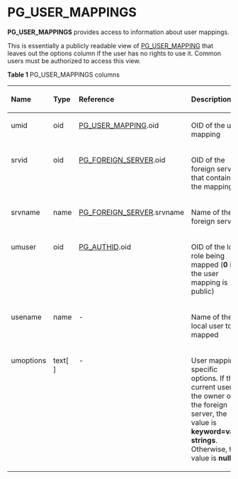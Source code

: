 # PG\_USER\_MAPPINGS<a name="EN-US_TOPIC_0242386000"></a>

**PG\_USER\_MAPPINGS**  provides access to information about user mappings.

This is essentially a publicly readable view of  [PG\_USER\_MAPPING](pg_user_mapping.md)  that leaves out the options column if the user has no rights to use it. Common users must be authorized to access this view.

**Table  1**  PG\_USER\_MAPPINGS columns

<a name="en-us_topic_0237122473_en-us_topic_0059777822_t57a574812dea4cd092098d18eb73be9c"></a>
<table><thead align="left"><tr id="en-us_topic_0237122473_en-us_topic_0059777822_r158caf878b75444ba736192a96b50ce3"><th class="cellrowborder" valign="top" width="14.850000000000001%" id="mcps1.2.5.1.1"><p id="en-us_topic_0237122473_en-us_topic_0059777822_a5256c6443f524bea97c5176dfc83350e"><a name="en-us_topic_0237122473_en-us_topic_0059777822_a5256c6443f524bea97c5176dfc83350e"></a><a name="en-us_topic_0237122473_en-us_topic_0059777822_a5256c6443f524bea97c5176dfc83350e"></a>Name</p>
</th>
<th class="cellrowborder" valign="top" width="11.290000000000001%" id="mcps1.2.5.1.2"><p id="en-us_topic_0237122473_en-us_topic_0059777822_ae13e6cf94bc34fb5b29f3da38be35fd4"><a name="en-us_topic_0237122473_en-us_topic_0059777822_ae13e6cf94bc34fb5b29f3da38be35fd4"></a><a name="en-us_topic_0237122473_en-us_topic_0059777822_ae13e6cf94bc34fb5b29f3da38be35fd4"></a>Type</p>
</th>
<th class="cellrowborder" valign="top" width="31.000000000000007%" id="mcps1.2.5.1.3"><p id="en-us_topic_0237122473_en-us_topic_0059777822_a4b1a7b9937ec4d55a5532f4231dcb681"><a name="en-us_topic_0237122473_en-us_topic_0059777822_a4b1a7b9937ec4d55a5532f4231dcb681"></a><a name="en-us_topic_0237122473_en-us_topic_0059777822_a4b1a7b9937ec4d55a5532f4231dcb681"></a>Reference</p>
</th>
<th class="cellrowborder" valign="top" width="42.86000000000001%" id="mcps1.2.5.1.4"><p id="en-us_topic_0237122473_en-us_topic_0059777822_a3a813fbcd13548a4b2957e3d46f2d416"><a name="en-us_topic_0237122473_en-us_topic_0059777822_a3a813fbcd13548a4b2957e3d46f2d416"></a><a name="en-us_topic_0237122473_en-us_topic_0059777822_a3a813fbcd13548a4b2957e3d46f2d416"></a>Description</p>
</th>
</tr>
</thead>
<tbody><tr id="en-us_topic_0237122473_en-us_topic_0059777822_r7bdda7b6b02549e98658b3e759944deb"><td class="cellrowborder" valign="top" width="14.850000000000001%" headers="mcps1.2.5.1.1 "><p id="en-us_topic_0237122473_en-us_topic_0059777822_a67abcd256aa24831b8921a0eb12a507e"><a name="en-us_topic_0237122473_en-us_topic_0059777822_a67abcd256aa24831b8921a0eb12a507e"></a><a name="en-us_topic_0237122473_en-us_topic_0059777822_a67abcd256aa24831b8921a0eb12a507e"></a>umid</p>
</td>
<td class="cellrowborder" valign="top" width="11.290000000000001%" headers="mcps1.2.5.1.2 "><p id="en-us_topic_0237122473_en-us_topic_0059777822_a912059c2ffee4efeb3af5e6f124c90f6"><a name="en-us_topic_0237122473_en-us_topic_0059777822_a912059c2ffee4efeb3af5e6f124c90f6"></a><a name="en-us_topic_0237122473_en-us_topic_0059777822_a912059c2ffee4efeb3af5e6f124c90f6"></a>oid</p>
</td>
<td class="cellrowborder" valign="top" width="31.000000000000007%" headers="mcps1.2.5.1.3 "><p id="en-us_topic_0237122473_en-us_topic_0059777822_a8e0a4135c50b4848adbee8c4a6f03b8f"><a name="en-us_topic_0237122473_en-us_topic_0059777822_a8e0a4135c50b4848adbee8c4a6f03b8f"></a><a name="en-us_topic_0237122473_en-us_topic_0059777822_a8e0a4135c50b4848adbee8c4a6f03b8f"></a><a href="pg_user_mapping.md">PG_USER_MAPPING</a>.oid</p>
</td>
<td class="cellrowborder" valign="top" width="42.86000000000001%" headers="mcps1.2.5.1.4 "><p id="en-us_topic_0237122473_en-us_topic_0059777822_a7e61464493c945db97781da29a03d5c4"><a name="en-us_topic_0237122473_en-us_topic_0059777822_a7e61464493c945db97781da29a03d5c4"></a><a name="en-us_topic_0237122473_en-us_topic_0059777822_a7e61464493c945db97781da29a03d5c4"></a>OID of the user mapping</p>
</td>
</tr>
<tr id="en-us_topic_0237122473_en-us_topic_0059777822_rfdb1dbce1fa1413ba5f9cfb876f7497f"><td class="cellrowborder" valign="top" width="14.850000000000001%" headers="mcps1.2.5.1.1 "><p id="en-us_topic_0237122473_en-us_topic_0059777822_a2a2c87ebb15344afa29dab5cf4a8decd"><a name="en-us_topic_0237122473_en-us_topic_0059777822_a2a2c87ebb15344afa29dab5cf4a8decd"></a><a name="en-us_topic_0237122473_en-us_topic_0059777822_a2a2c87ebb15344afa29dab5cf4a8decd"></a>srvid</p>
</td>
<td class="cellrowborder" valign="top" width="11.290000000000001%" headers="mcps1.2.5.1.2 "><p id="en-us_topic_0237122473_en-us_topic_0059777822_a5511ca418af04df8a82868d48d2202d3"><a name="en-us_topic_0237122473_en-us_topic_0059777822_a5511ca418af04df8a82868d48d2202d3"></a><a name="en-us_topic_0237122473_en-us_topic_0059777822_a5511ca418af04df8a82868d48d2202d3"></a>oid</p>
</td>
<td class="cellrowborder" valign="top" width="31.000000000000007%" headers="mcps1.2.5.1.3 "><p id="en-us_topic_0237122473_en-us_topic_0059777822_adafb34910f684b49b3aaa6704c447a23"><a name="en-us_topic_0237122473_en-us_topic_0059777822_adafb34910f684b49b3aaa6704c447a23"></a><a name="en-us_topic_0237122473_en-us_topic_0059777822_adafb34910f684b49b3aaa6704c447a23"></a><a href="pg_foreign_server.md">PG_FOREIGN_SERVER</a>.oid</p>
</td>
<td class="cellrowborder" valign="top" width="42.86000000000001%" headers="mcps1.2.5.1.4 "><p id="en-us_topic_0237122473_en-us_topic_0059777822_a98402dfb0df34d3a8ffc2e9d191afffa"><a name="en-us_topic_0237122473_en-us_topic_0059777822_a98402dfb0df34d3a8ffc2e9d191afffa"></a><a name="en-us_topic_0237122473_en-us_topic_0059777822_a98402dfb0df34d3a8ffc2e9d191afffa"></a>OID of the foreign server that contains the mapping </p>
</td>
</tr>
<tr id="en-us_topic_0237122473_en-us_topic_0059777822_rfce2cae5f980495bb95b6800f70f05b4"><td class="cellrowborder" valign="top" width="14.850000000000001%" headers="mcps1.2.5.1.1 "><p id="en-us_topic_0237122473_en-us_topic_0059777822_a206608b88907463286cbbb71e7e64756"><a name="en-us_topic_0237122473_en-us_topic_0059777822_a206608b88907463286cbbb71e7e64756"></a><a name="en-us_topic_0237122473_en-us_topic_0059777822_a206608b88907463286cbbb71e7e64756"></a>srvname</p>
</td>
<td class="cellrowborder" valign="top" width="11.290000000000001%" headers="mcps1.2.5.1.2 "><p id="en-us_topic_0237122473_en-us_topic_0059777822_a70015b1427aa42768e629a232bdfc6eb"><a name="en-us_topic_0237122473_en-us_topic_0059777822_a70015b1427aa42768e629a232bdfc6eb"></a><a name="en-us_topic_0237122473_en-us_topic_0059777822_a70015b1427aa42768e629a232bdfc6eb"></a>name</p>
</td>
<td class="cellrowborder" valign="top" width="31.000000000000007%" headers="mcps1.2.5.1.3 "><p id="en-us_topic_0237122473_en-us_topic_0059777822_adb2a48782cdf4b33bee7e33d6190784d"><a name="en-us_topic_0237122473_en-us_topic_0059777822_adb2a48782cdf4b33bee7e33d6190784d"></a><a name="en-us_topic_0237122473_en-us_topic_0059777822_adb2a48782cdf4b33bee7e33d6190784d"></a><a href="pg_foreign_server.md">PG_FOREIGN_SERVER</a>.srvname</p>
</td>
<td class="cellrowborder" valign="top" width="42.86000000000001%" headers="mcps1.2.5.1.4 "><p id="en-us_topic_0237122473_en-us_topic_0059777822_a26e4602b2d62409bbbd90712a23e9e33"><a name="en-us_topic_0237122473_en-us_topic_0059777822_a26e4602b2d62409bbbd90712a23e9e33"></a><a name="en-us_topic_0237122473_en-us_topic_0059777822_a26e4602b2d62409bbbd90712a23e9e33"></a>Name of the foreign server</p>
</td>
</tr>
<tr id="en-us_topic_0237122473_en-us_topic_0059777822_ra149331ee51b4921b04feb230fce80b1"><td class="cellrowborder" valign="top" width="14.850000000000001%" headers="mcps1.2.5.1.1 "><p id="en-us_topic_0237122473_en-us_topic_0059777822_a881d1e5f4bec42848b65aa2a918e99ff"><a name="en-us_topic_0237122473_en-us_topic_0059777822_a881d1e5f4bec42848b65aa2a918e99ff"></a><a name="en-us_topic_0237122473_en-us_topic_0059777822_a881d1e5f4bec42848b65aa2a918e99ff"></a>umuser</p>
</td>
<td class="cellrowborder" valign="top" width="11.290000000000001%" headers="mcps1.2.5.1.2 "><p id="en-us_topic_0237122473_en-us_topic_0059777822_acb86f9d6e9374f33985c0ebb76d6b407"><a name="en-us_topic_0237122473_en-us_topic_0059777822_acb86f9d6e9374f33985c0ebb76d6b407"></a><a name="en-us_topic_0237122473_en-us_topic_0059777822_acb86f9d6e9374f33985c0ebb76d6b407"></a>oid</p>
</td>
<td class="cellrowborder" valign="top" width="31.000000000000007%" headers="mcps1.2.5.1.3 "><p id="en-us_topic_0237122473_en-us_topic_0059777822_a85a99364be7c46eabf5abb432a29b543"><a name="en-us_topic_0237122473_en-us_topic_0059777822_a85a99364be7c46eabf5abb432a29b543"></a><a name="en-us_topic_0237122473_en-us_topic_0059777822_a85a99364be7c46eabf5abb432a29b543"></a><a href="pg_authid.md">PG_AUTHID</a>.oid</p>
</td>
<td class="cellrowborder" valign="top" width="42.86000000000001%" headers="mcps1.2.5.1.4 "><p id="en-us_topic_0237122473_en-us_topic_0059777822_aa35ac4397ea7472784120e826620a397"><a name="en-us_topic_0237122473_en-us_topic_0059777822_aa35ac4397ea7472784120e826620a397"></a><a name="en-us_topic_0237122473_en-us_topic_0059777822_aa35ac4397ea7472784120e826620a397"></a>OID of the local role being mapped (<strong id="en-us_topic_0237122473_b15523230124313"><a name="en-us_topic_0237122473_b15523230124313"></a><a name="en-us_topic_0237122473_b15523230124313"></a>0</strong> if the user mapping is public)</p>
</td>
</tr>
<tr id="en-us_topic_0237122473_en-us_topic_0059777822_r496384a2f986464c9527b2e57435312e"><td class="cellrowborder" valign="top" width="14.850000000000001%" headers="mcps1.2.5.1.1 "><p id="en-us_topic_0237122473_en-us_topic_0059777822_af039d2cae0c747fcac2e6c0a0e16563b"><a name="en-us_topic_0237122473_en-us_topic_0059777822_af039d2cae0c747fcac2e6c0a0e16563b"></a><a name="en-us_topic_0237122473_en-us_topic_0059777822_af039d2cae0c747fcac2e6c0a0e16563b"></a>usename</p>
</td>
<td class="cellrowborder" valign="top" width="11.290000000000001%" headers="mcps1.2.5.1.2 "><p id="en-us_topic_0237122473_en-us_topic_0059777822_ad23204c3b6ea4a5a9acca8928d188d52"><a name="en-us_topic_0237122473_en-us_topic_0059777822_ad23204c3b6ea4a5a9acca8928d188d52"></a><a name="en-us_topic_0237122473_en-us_topic_0059777822_ad23204c3b6ea4a5a9acca8928d188d52"></a>name</p>
</td>
<td class="cellrowborder" valign="top" width="31.000000000000007%" headers="mcps1.2.5.1.3 "><p id="en-us_topic_0237122473_en-us_topic_0059777822_a3407ec76a92e4079925ac02a639a4916"><a name="en-us_topic_0237122473_en-us_topic_0059777822_a3407ec76a92e4079925ac02a639a4916"></a><a name="en-us_topic_0237122473_en-us_topic_0059777822_a3407ec76a92e4079925ac02a639a4916"></a>-</p>
</td>
<td class="cellrowborder" valign="top" width="42.86000000000001%" headers="mcps1.2.5.1.4 "><p id="en-us_topic_0237122473_en-us_topic_0059777822_a77c20bc405804f19bd1c64348a217dc1"><a name="en-us_topic_0237122473_en-us_topic_0059777822_a77c20bc405804f19bd1c64348a217dc1"></a><a name="en-us_topic_0237122473_en-us_topic_0059777822_a77c20bc405804f19bd1c64348a217dc1"></a>Name of the local user to be mapped</p>
</td>
</tr>
<tr id="en-us_topic_0237122473_en-us_topic_0059777822_ra210615997eb42129cb4b99f47d9c8ea"><td class="cellrowborder" valign="top" width="14.850000000000001%" headers="mcps1.2.5.1.1 "><p id="en-us_topic_0237122473_en-us_topic_0059777822_a631e096f4d914cd7a0952bbea2cbbae4"><a name="en-us_topic_0237122473_en-us_topic_0059777822_a631e096f4d914cd7a0952bbea2cbbae4"></a><a name="en-us_topic_0237122473_en-us_topic_0059777822_a631e096f4d914cd7a0952bbea2cbbae4"></a>umoptions</p>
</td>
<td class="cellrowborder" valign="top" width="11.290000000000001%" headers="mcps1.2.5.1.2 "><p id="en-us_topic_0237122473_en-us_topic_0059777822_aee488c01bb7b49c48dce763a593f0007"><a name="en-us_topic_0237122473_en-us_topic_0059777822_aee488c01bb7b49c48dce763a593f0007"></a><a name="en-us_topic_0237122473_en-us_topic_0059777822_aee488c01bb7b49c48dce763a593f0007"></a>text[ ]</p>
</td>
<td class="cellrowborder" valign="top" width="31.000000000000007%" headers="mcps1.2.5.1.3 "><p id="en-us_topic_0237122473_en-us_topic_0059777822_a06536016fd99419a894ed5191e76075c"><a name="en-us_topic_0237122473_en-us_topic_0059777822_a06536016fd99419a894ed5191e76075c"></a><a name="en-us_topic_0237122473_en-us_topic_0059777822_a06536016fd99419a894ed5191e76075c"></a>-</p>
</td>
<td class="cellrowborder" valign="top" width="42.86000000000001%" headers="mcps1.2.5.1.4 "><p id="en-us_topic_0237122473_en-us_topic_0059777822_a8653654a9d634404a819dddce8352f70"><a name="en-us_topic_0237122473_en-us_topic_0059777822_a8653654a9d634404a819dddce8352f70"></a><a name="en-us_topic_0237122473_en-us_topic_0059777822_a8653654a9d634404a819dddce8352f70"></a>User mapping specific options. If the current user is the owner of the foreign server, the value is <strong id="en-us_topic_0237122473_b1493511496433"><a name="en-us_topic_0237122473_b1493511496433"></a><a name="en-us_topic_0237122473_b1493511496433"></a>keyword=value strings</strong>. Otherwise, the value is <strong id="en-us_topic_0237122473_b63431152104318"><a name="en-us_topic_0237122473_b63431152104318"></a><a name="en-us_topic_0237122473_b63431152104318"></a>null</strong>.</p>
</td>
</tr>
</tbody>
</table>

